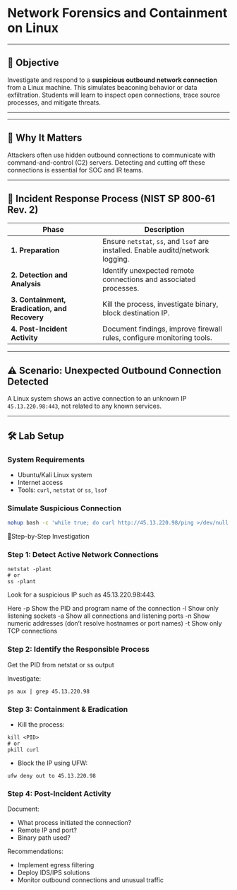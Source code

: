 # **Network Forensics and Containment on Linux**

---

## 🎯 **Objective**

Investigate and respond to a **suspicious outbound network connection** from a Linux machine. This simulates beaconing behavior or data exfiltration. Students will learn to inspect open connections, trace source processes, and mitigate threats.

---

---

## 📘 **Why It Matters**

Attackers often use hidden outbound connections to communicate with command-and-control (C2) servers. Detecting and cutting off these connections is essential for SOC and IR teams.

---

## 🔁 **Incident Response Process (NIST SP 800-61 Rev. 2)**

| **Phase** | **Description** |
|----------|-----------------|
| **1. Preparation** | Ensure `netstat`, `ss`, and `lsof` are installed. Enable auditd/network logging. |
| **2. Detection and Analysis** | Identify unexpected remote connections and associated processes. |
| **3. Containment, Eradication, and Recovery** | Kill the process, investigate binary, block destination IP. |
| **4. Post-Incident Activity** | Document findings, improve firewall rules, configure monitoring tools. |

---

## ⚠️ **Scenario: Unexpected Outbound Connection Detected**

A Linux system shows an active connection to an unknown IP `45.13.220.98:443`, not related to any known services.

---

## 🛠️ **Lab Setup**

### **System Requirements**
- Ubuntu/Kali Linux system
- Internet access
- Tools: `curl`, `netstat` or `ss`, `lsof`

### **Simulate Suspicious Connection**
```bash
nohup bash -c 'while true; do curl http://45.13.220.98/ping >/dev/null 2>&1; sleep 30; done' &
```

🧪Step-by-Step Investigation
### Step 1: Detect Active Network Connections
```
netstat -plant
# or
ss -plant
```
Look for a suspicious IP such as 45.13.220.98:443.

Here 
-p	Show the PID and program name of the connection
-l	Show only listening sockets
-a	Show all connections and listening ports
-n	Show numeric addresses (don’t resolve hostnames or port names)
-t	Show only TCP connections

### Step 2: Identify the Responsible Process
Get the PID from netstat or ss output

Investigate:

```
ps aux | grep 45.13.220.98
```
### Step 3: Containment & Eradication
- Kill the process:

```
kill <PID>
# or
pkill curl
```
- Block the IP using UFW:

```
ufw deny out to 45.13.220.98
```
### Step 4: Post-Incident Activity
Document:
- What process initiated the connection?
- Remote IP and port?
- Binary path used?

Recommendations:
- Implement egress filtering
- Deploy IDS/IPS solutions
- Monitor outbound connections and unusual traffic
